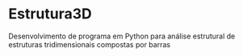 # Estrutura3D
Desenvolvimento de programa em Python para análise estrutural de estruturas tridimensionais compostas por barras
